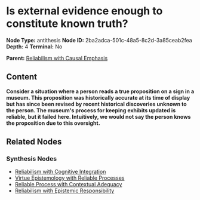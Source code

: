 # Is external evidence enough to constitute known truth?

**Node Type:** antithesis
**Node ID:** 2ba2adca-501c-48a5-8c2d-3a85ceab2fea
**Depth:** 4
**Terminal:** No

**Parent:** [Reliabilism with Causal Emphasis](reliabilism-with-causal-emphasis-synthesis-2e8e680e-daa7-4881-b2d6-438d1abf1e46.md)

## Content

**Consider a situation where a person reads a true proposition on a sign in a museum. This proposition was historically accurate at its time of display but has since been revised by recent historical discoveries unknown to the person. The museum's process for keeping exhibits updated is reliable, but it failed here. Intuitively, we would not say the person knows the proposition due to this oversight.**

## Related Nodes

### Synthesis Nodes

- [Reliabilism with Cognitive Integration](reliabilism-with-cognitive-integration-synthesis-5cf62a6b-25c8-44ed-8506-ed3f2ac99c9a.md)
- [Virtue Epistemology with Reliable Processes](virtue-epistemology-with-reliable-processes-synthesis-425e43f8-36bc-4a78-a846-9f70982172d6.md)
- [Reliable Process with Contextual Adequacy](reliable-process-with-contextual-adequacy-synthesis-f88d7bd6-6c33-4d3d-9bde-6fa4051596a4.md)
- [Reliabilism with Epistemic Responsibility](reliabilism-with-epistemic-responsibility-synthesis-f3588e96-1496-43c8-8ed6-174e260c26e7.md)
